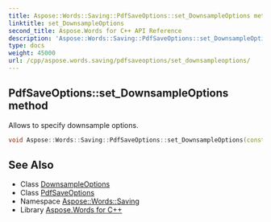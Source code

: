 ```yaml
---
title: Aspose::Words::Saving::PdfSaveOptions::set_DownsampleOptions method
linktitle: set_DownsampleOptions
second_title: Aspose.Words for C++ API Reference
description: 'Aspose::Words::Saving::PdfSaveOptions::set_DownsampleOptions method. Allows to specify downsample options in C++.'
type: docs
weight: 45000
url: /cpp/aspose.words.saving/pdfsaveoptions/set_downsampleoptions/
---
```

## PdfSaveOptions::set_DownsampleOptions method


Allows to specify downsample options.

```cpp
void Aspose::Words::Saving::PdfSaveOptions::set_DownsampleOptions(const System::SharedPtr<Aspose::Words::Saving::DownsampleOptions> &value)
```

## See Also

* Class [DownsampleOptions](../../downsampleoptions/)
* Class [PdfSaveOptions](../)
* Namespace [Aspose::Words::Saving](../../)
* Library [Aspose.Words for C++](../../../)

